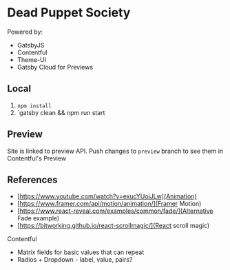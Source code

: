 # Dead Puppet Society

Powered by:

- GatsbyJS
- Contentful
- Theme-UI
- Gatsby Cloud for Previews

## Local

1. `npm install`
2. `gatsby clean && npm run start

## Preview

Site is linked to preview API. Push changes to `preview` branch to see them in Contentful's Preview

## References

- [https://www.youtube.com/watch?v=exucYUoiJLw](Animation)
- [https://www.framer.com/api/motion/animation/](Framer Motion)
- [https://www.react-reveal.com/examples/common/fade/](Alternative Fade example)
- [https://bitworking.github.io/react-scrollmagic/](React scroll magic)

Contentful

- Matrix fields for basic values that can repeat
- Radios + Dropdown - label, value, pairs?
